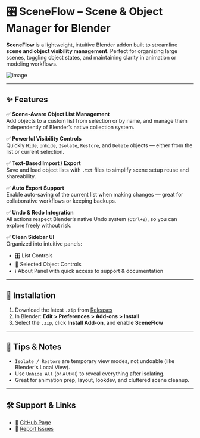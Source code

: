 # 🎛️ SceneFlow – Scene & Object Manager for Blender

**SceneFlow** is a lightweight, intuitive Blender addon built to streamline **scene and object visibility management**. Perfect for organizing large scenes, toggling object states, and maintaining clarity in animation or modeling workflows.

![image](https://github.com/user-attachments/assets/fc0a9a93-2bc3-4adb-8f5e-f138907f13d3)


---

## ✨ Features

✅ **Scene-Aware Object List Management**  
Add objects to a custom list from selection or by name, and manage them independently of Blender’s native collection system.

✅ **Powerful Visibility Controls**  
Quickly `Hide`, `Unhide`, `Isolate`, `Restore`, and `Delete` objects — either from the list or current selection.

✅ **Text-Based Import / Export**  
Save and load object lists with `.txt` files to simplify scene setup reuse and shareability.

✅ **Auto Export Support**  
Enable auto-saving of the current list when making changes — great for collaborative workflows or keeping backups.

✅ **Undo & Redo Integration**  
All actions respect Blender’s native Undo system (`Ctrl+Z`), so you can explore freely without risk.

✅ **Clean Sidebar UI**  
Organized into intuitive panels:
- 🎛 List Controls  
- 🧲 Selected Object Controls  
- ℹ️ About Panel with quick access to support & documentation

---

## 🔧 Installation

1. Download the latest `.zip` from [Releases](https://github.com/cgnerd143/SceneFlow/releases)
2. In Blender: **Edit > Preferences > Add-ons > Install**
3. Select the `.zip`, click **Install Add-on**, and enable **SceneFlow**

---

## 🧠 Tips & Notes

- `Isolate / Restore` are temporary view modes, not undoable (like Blender's Local View).
- Use `Unhide All` (or `Alt+H`) to reveal everything after isolating.
- Great for animation prep, layout, lookdev, and cluttered scene cleanup.

---

## 🛠 Support & Links

- 📄 [GitHub Page](https://github.com/cgnerd143)
- 🐞 [Report Issues](https://github.com/cgnerd143/SceneFlow/issues)

